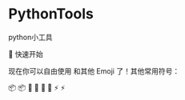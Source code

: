 # PythonTools
python小工具



:rocket: 快速开始



现在你可以自由使用  和其他 Emoji 了！其他常用符号：

📦 :package:
🔧 :wrench:
📄 :page_facing_up:
⚡️ :zap:
